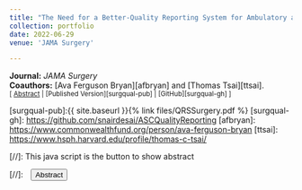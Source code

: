 ```yaml
---
title: "The Need for a Better-Quality Reporting System for Ambulatory and Outpatient Surgery — Surgical Quality Without Walls"
collection: portfolio
date: 2022-06-29
venue: 'JAMA Surgery'

---
```


**Journal:** _JAMA Surgery_
<br>
**Coauthors:** [Ava Ferguson Bryan][afbryan] and [Thomas Tsai][ttsai].
<br/>
<small>[ <a href="#/" onclick="visib('surgqual')">Abstract</a> | [Published Version][surgqual-pub] | [GitHub][surgqual-gh] ] </small>

<div id="surgqual" style="display: none; text-align: justify; line-height: 1.2" ><small>
One of the most important consequences of the COVID-19 pandemic on health care delivery in the US is the acceleration of a long-building shift from inpatient to outpatient delivery of operative care. Before the pandemic, enhanced recovery pathways and minimally invasive techniques opened the possibility of performing increasingly complex operations in hospital outpatient departments and ambulatory surgical centers. To create inpatient surge capacity during the pandemic, emergency waivers expanded the care that outpatient surgical centers could provide, rendering them increasingly important sites of care delivery for both the present need for inpatient capacity as well as the future of value-based care.
</small><br><br/></div>

[surgqual-pub]:{{ site.baseurl }}{% link files/QRSSurgery.pdf %}
[surgqual-gh]: https://github.com/snairdesai/ASCQualityReporting
[afbryan]: https://www.commonwealthfund.org/person/ava-ferguson-bryan
[ttsai]: https://www.hsph.harvard.edu/profile/thomas-c-tsai/

[//]: This java script is the button to show abstract
<script>
 function visib(id) {
  var x = document.getElementById(id);
  if (x.style.display === "block") {
    x.style.display = "none";
  } else {
    x.style.display = "block";
  }
}
</script>

[//]:&emsp;<button onclick="visib('polariz')" class="btn btn--inverse btn--small">Abstract</button>
